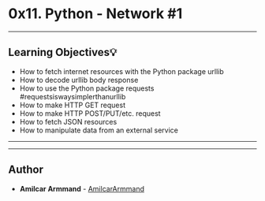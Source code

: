 # 0x11. Python - Network #1

---
## Learning Objectives:bulb:

* How to fetch internet resources with the Python package urllib
* How to decode urllib body response
* How to use the Python package requests #requestsiswaysimplerthanurllib
* How to make HTTP GET request
* How to make HTTP POST/PUT/etc. request
* How to fetch JSON resources
* How to manipulate data from an external service

---

---

## Author
* **Amilcar Armmand** - [AmilcarArmmand](https://github.com/AmilcarArmmand)
